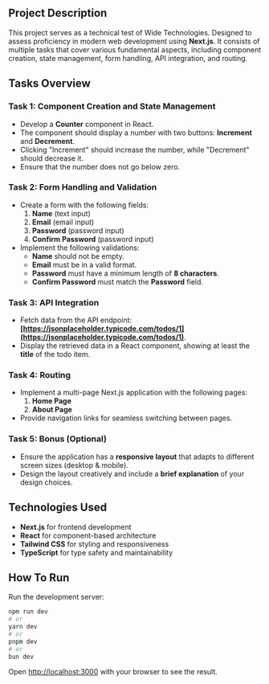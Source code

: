 ## Project Description

This project serves as a technical test of Wide Technologies. Designed to assess proficiency in modern web development using **Next.js**. It consists of multiple tasks that cover various fundamental aspects, including component creation, state management, form handling, API integration, and routing.

## Tasks Overview

### Task 1: Component Creation and State Management

- Develop a **Counter** component in React.
- The component should display a number with two buttons: **Increment** and **Decrement**.
- Clicking "Increment" should increase the number, while "Decrement" should decrease it.
- Ensure that the number does not go below zero.

### Task 2: Form Handling and Validation

- Create a form with the following fields:
  1. **Name** (text input)
  2. **Email** (email input)
  3. **Password** (password input)
  4. **Confirm Password** (password input)
- Implement the following validations:
  - **Name** should not be empty.
  - **Email** must be in a valid format.
  - **Password** must have a minimum length of **8 characters**.
  - **Confirm Password** must match the **Password** field.

### Task 3: API Integration

- Fetch data from the API endpoint: **[https://jsonplaceholder.typicode.com/todos/1](https://jsonplaceholder.typicode.com/todos/1)**.
- Display the retrieved data in a React component, showing at least the **title** of the todo item.

### Task 4: Routing

- Implement a multi-page Next.js application with the following pages:
  1. **Home Page**
  2. **About Page**
- Provide navigation links for seamless switching between pages.

### Task 5: Bonus (Optional)

- Ensure the application has a **responsive layout** that adapts to different screen sizes (desktop & mobile).
- Design the layout creatively and include a **brief explanation** of your design choices.

## Technologies Used

- **Next.js** for frontend development
- **React** for component-based architecture
- **Tailwind CSS** for styling and responsiveness
- **TypeScript** for type safety and maintainability

## How To Run

Run the development server:

```bash
npm run dev
# or
yarn dev
# or
pnpm dev
# or
bun dev
```

Open [http://localhost:3000](http://localhost:3000) with your browser to see the result.
